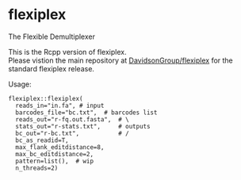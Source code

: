 # flexiplex
The Flexible Demultiplexer

This is the Rcpp version of flexiplex.  
Please vistion the main repository at [DavidsonGroup/flexiplex](https://github.com/DavidsonGroup/flexiplex) for the standard flexiplex release.

Usage:  
```
flexiplex::flexiplex(
  reads_in="in.fa", # input
  barcodes_file="bc.txt",  # barcodes list
  reads_out="r-fq.out.fasta",  # \
  stats_out="r-stats.txt",     # outputs
  bc_out="r-bc.txt",           # /
  bc_as_readid=T, 
  max_flank_editdistance=8, 
  max_bc_editdistance=2, 
  pattern=list(),  # wip
  n_threads=2)
```
